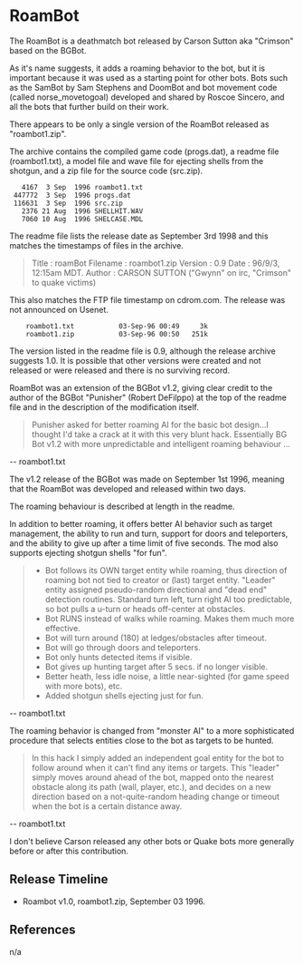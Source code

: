 # RoamBot

The RoamBot is a deathmatch bot released by Carson Sutton aka "Crimson" based on the BGBot.

As it's name suggests, it adds a roaming behavior to the bot, but it is important because it was used as a starting point for other bots. Bots such as the SamBot by Sam Stephens and DoomBot and bot movement code (called norse_movetogoal) developed and shared by Roscoe Sincero, and all the bots that further build on their work.

There appears to be only a single version of the RoamBot released as "roambot1.zip".

The archive contains the compiled game code (progs.dat), a readme file (roambot1.txt), a model file and wave file for ejecting shells from the shotgun, and a zip file for the source code (src.zip).

```
   4167  3 Sep  1996 roambot1.txt
 447772  3 Sep  1996 progs.dat
 116631  3 Sep  1996 src.zip
   2376 21 Aug  1996 SHELLHIT.WAV
   7060 10 Aug  1996 SHELCASE.MDL
```

The readme file lists the release date as September 3rd 1998 and this matches the timestamps of files in the archive.

>	Title    : roamBot
>	Filename : roambot1.zip
>	Version  : 0.9
>	Date     : 96/9/3, 12:15am MDT.
>	Author   : CARSON SUTTON ("Gwynn" on irc, "Crimson" to quake victims)

This also matches the FTP file timestamp on cdrom.com. The release was not announced on Usenet.

```
	roambot1.txt           03-Sep-96 00:49     3k
	roambot1.zip           03-Sep-96 00:50   251k
```

The version listed in the readme file is 0.9, although the release archive suggests 1.0. It is possible that other versions were created and not released or were released and there is no surviving record.

RoamBot was an extension of the BGBot v1.2, giving clear credit to the author of the BGBot "Punisher" (Robert DeFilppo) at the top of the readme file and in the description of the modification itself.

>	Punisher asked for better roaming AI for the basic bot design...I thought I'd take a crack at it with this very blunt hack.  Essentially BG Bot v1.2 with more unpredictable and intelligent roaming behaviour ...

-- roambot1.txt

The v1.2 release of the BGBot was made on September 1st 1996, meaning that the RoamBot was developed and released within two days.

The roaming behaviour is described at length in the readme.

In addition to better roaming, it offers better AI behavior such as target management, the ability to run and turn, support for doors and teleporters, and the ability to give up after a time limit of five seconds. The mod also supports ejecting shotgun shells "for fun".

>	- Bot follows its OWN target entity while roaming,
>	  thus direction of roaming bot not tied to
>	  creator or (last) target entity.  "Leader" entity
>	  assigned pseudo-random directional and "dead end"
>	  detection routines.  Standard turn left, turn right
>	  AI too predictable, so bot pulls a u-turn or heads
>	  off-center at obstacles.
>	- Bot RUNS instead of walks while roaming.  Makes
>	  them much more effective.
>	- Bot will turn around (180) at ledges/obstacles
>	  after timeout.
>	- Bot will go through doors and teleporters.
>	- Bot only hunts detected items if visible.
>	- Bot gives up hunting target after 5 secs. if
>	  no longer visible.
>	- Better heath, less idle noise, a little near-sighted
>	  (for game speed with more bots), etc.
>	- Added shotgun shells ejecting just for fun.

-- roambot1.txt



The roaming behavior is changed from "monster AI" to a more sophisticated procedure that selects entities close to the bot as targets to be hunted.

>	In this hack I simply added an independent goal entity for the bot to follow around when it can't find any items or targets. This "leader" simply moves around ahead of the bot, mapped onto the nearest obstacle along its path (wall, player, etc.), and decides on a new direction based on a not-quite-random heading change or timeout when the bot is a certain distance away.

-- roambot1.txt

I don't believe Carson released any other bots or Quake bots more generally before or after this contribution.



## Release Timeline

* Roambot v1.0, roambot1.zip, September 03 1996.



## References

n/a
